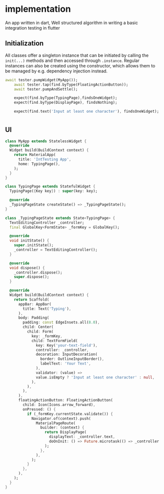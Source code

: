 # implementation
An app written in dart,
Well structured algorithm in writing a basic integration testing in flutter
## Initialization

All classes offer a singleton instance that can be initiated by calling the `init(...)` methods and then accessed through `.instance`.
Regular instances can also be created using the constructor, which allows them to be managed by e.g. dependency injection instead.


```dart
await tester.pumpWidget(MyApp());
    await tester.tap(find.byType(FloatingActionButton));
    await tester.pumpAndSettle();

    expect(find.byType(TypingPage),findsOneWidget);
    expect(find.byType(DisplayPage), findsNothing);

    expect(find.text('Input at least one character'), findsOneWidget);
```

#

## UI



```dart
class MyApp extends StatelessWidget {
  @override
  Widget build(BuildContext context) {
    return MaterialApp(
      title: 'IntTesting App',
      home: TypingPage(),
    );
  }
}

class TypingPage extends StatefulWidget {
  TypingPage({Key key}) : super(key: key);

  @override
  _TypingPageState createState() => _TypingPageState();
}

class _TypingPageState extends State<TypingPage> {
  TextEditingController _controller;
  final GlobalKey<FormState> _formKey = GlobalKey();

  @override
  void initState() {
    super.initState();
    _controller = TextEditingController();
  }

  @override
  void dispose() {
    _controller.dispose();
    super.dispose();
  }

  @override
  Widget build(BuildContext context) {
    return Scaffold(
      appBar: AppBar(
        title: Text('Typing'),
      ),
      body: Padding(
        padding: const EdgeInsets.all(8.0),
        child: Center(
          child: Form(
            key: _formKey,
            child: TextFormField(
              key: Key('your-text-field'),
              controller: _controller,
              decoration: InputDecoration(
                border: OutlineInputBorder(),
                labelText: 'Your Text',
              ),
              validator: (value) =>
              value.isEmpty ? 'Input at least one character' : null,
            ),
          ),
        ),
      ),
      floatingActionButton: FloatingActionButton(
        child: Icon(Icons.arrow_forward),
        onPressed: () {
          if (_formKey.currentState.validate()) {
            Navigator.of(context).push(
              MaterialPageRoute(
                builder: (context) {
                  return DisplayPage(
                    displayText: _controller.text,
                    doOnInit: () => Future.microtask(() => _controller.clear()),
                  );
                },
              ),
            );
          }
        },
      ),
    );
  }
}




```



